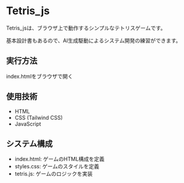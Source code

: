 # Tetris_js

Tetris_jsは、ブラウザ上で動作するシンプルなテトリスゲームです。

基本設計書もあるので、AI生成駆動によるシステム開発の練習ができます。

## 実行方法
index.htmlをブラウザで開く

## 使用技術
- HTML
- CSS (Tailwind CSS)
- JavaScript

## システム構成
- index.html: ゲームのHTML構成を定義
- styles.css: ゲームのスタイルを定義
- tetris.js: ゲームのロジックを実装